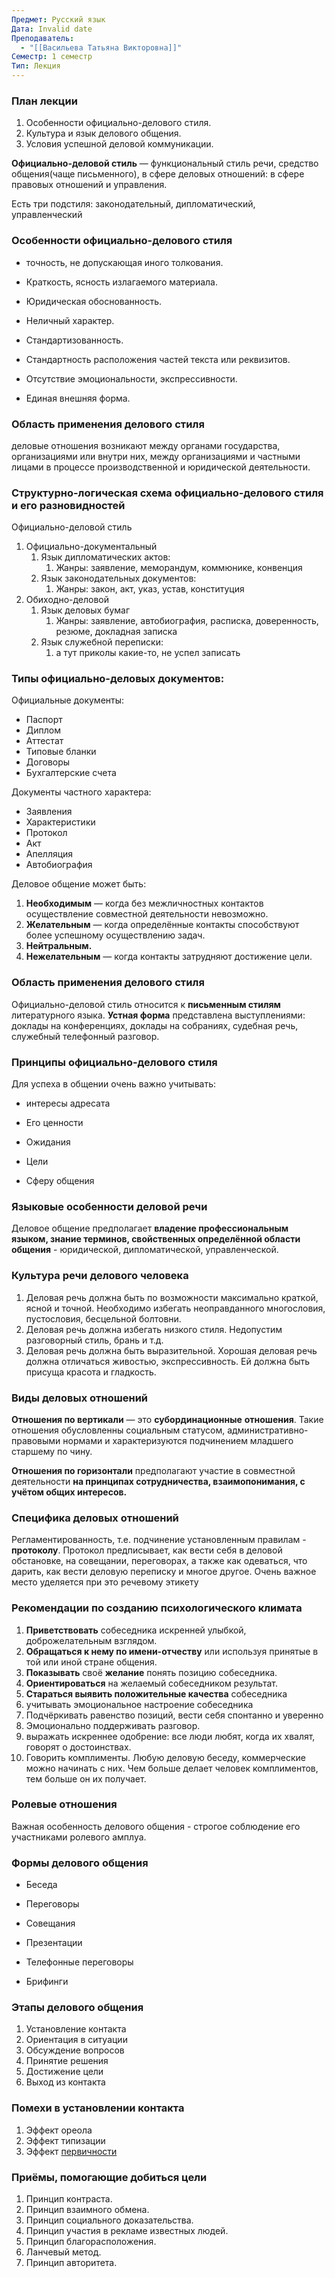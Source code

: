 ```yaml
---
Предмет: Русский язык
Дата: Invalid date
Преподаватель:
  - "[[Васильева Татьяна Викторовна]]"
Семестр: 1 семестр
Тип: Лекция
---
```

### План лекции

1. Особенности официально-делового стиля.
2. Культура и язык делового общения.
3. Условия успешной деловой коммуникации.

  

**Официально-деловой стиль** — функциональный стиль речи, средство общения(чаще письменного), в сфере деловых отношений: в сфере правовых отношений и управления.

Есть три подстиля: законодательный, дипломатический, управленческий

  

### Особенности официально-делового стиля

- точность, не допускающая иного толкования.
- Краткость, ясность излагаемого материала.
- Юридическая обоснованность.
- Неличный характер.

- Стандартизованность.
- Стандартность расположения частей текста или реквизитов.
- Отсутствие эмоциональности, экспрессивности.
- Единая внешняя форма.

### Область применения делового стиля

деловые отношения возникают между органами государства, организациями или внутри них, между организациями и частными лицами в процессе производственной и юридической деятельности.

  

### Структурно-логическая схема официально-делового стиля и его разновидностей

Официально-деловой стиль

1. Официально-документальный
    1. Язык дипломатических актов:
        1. Жанры: заявление, меморандум, коммюнике, конвенция
    2. Язык законодательных документов:
        1. Жанры: закон, акт, указ, устав, конституция
2. Обиходно-деловой
    1. Язык деловых бумаг
        1. Жанры: заявление, автобиография, расписка, доверенность, резюме, докладная записка
    2. Язык служебной переписки:
        1. а тут приколы какие-то, не успел записать

### Типы официально-деловых документов:

Официальные документы:

- Паспорт
- Диплом
- Аттестат
- Типовые бланки
- Договоры
- Бухгалтерские счета

Документы частного характера:

- Заявления
- Характеристики
- Протокол
- Акт
- Апелляция
- Автобиография

Деловое общение может быть:

1. **Необходимым** — когда без межличностных контактов осуществление совместной деятельности невозможно.
2. **Желательным** — когда определённые контакты способствуют более успешному осуществлению задач.
3. **Нейтральным.**
4. **Нежелательным** — когда контакты затрудняют достижение цели.

  

### Область применения делового стиля

Официально-деловой стиль относится к **письменным стилям** литературного языка. **Устная форма** представлена выступлениями: доклады на конференциях, доклады на собраниях, судебная речь, служебный телефонный разговор.

### Принципы официально-делового стиля

Для успеха в общении очень важно учитывать:

- интересы адресата
- Его ценности
- Ожидания

- Цели
- Сферу общения

### Языковые особенности деловой речи

Деловое общение предполагает **владение профессиональным языком, знание терминов, свойственных определённой области общения** - юридической, дипломатической, управленческой.

### Культура речи делового человека

1. Деловая речь должна быть по возможности максимально краткой, ясной и точной. Необходимо избегать неоправданного многословия, пустословия, бесцельной болтовни.
2. Деловая речь должна избегать низкого стиля. Недопустим разговорный стиль, брань и т.д.
3. Деловая речь должна быть выразительной. Хорошая деловая речь должна отличаться живостью, экспрессивность. Ей должна быть присуща красота и гладкость.

### Виды деловых отношений

**Отношения по вертикали** — это **субординационные** **отношения**. Такие отношения обусловленны социальным статусом, административно-правовыми нормами и характеризуются подчинением младшего старшему по чину.

**Отношения по горизонтали** предполагают участие в совместной деятельности **на принципах сотрудничества, взаимопонимания, с учётом общих интересов.**

### Специфика деловых отношений

Регламентированность, т.е. подчинение установленным правилам - **протоколу**. Протокол предписывает, как вести себя в деловой обстановке, на совещании, переговорах, а также как одеваться, что дарить, как вести деловую переписку и многое другое. Очень важное место уделяется при это речевому этикету

### Рекомендации по созданию психологического климата

1. **Приветствовать** собеседника искренней улыбкой, доброжелательным взглядом.
2. **Обращаться к нему по имени-отчеству** или используя принятые в той или иной стране общения.
3. **Показывать** своё **желание** понять позицию собеседника.
4. **Ориентироваться** на желаемый собеседником результат.
5. **Стараться выявить положительные качества** собеседника
6. учитывать эмоциональное настроение собеседника
7. Подчёркивать равенство позиций, вести себя спонтанно и уверенно
8. Эмоционально поддерживать разговор.
9. выражать искреннее одобрение: все люди любят, когда их хвалят, говорят о достоинствах.
10. Говорить комплименты. Любую деловую беседу, коммерческие можно начинать с них. Чем больше делает человек комплиментов, тем больше он их получает.

### Ролевые отношения

Важная особенность делового общения - строгое соблюдение его участниками ролевого амплуа.

### Формы делового общения

- Беседа
- Переговоры

- Совещания
- Презентации

- Телефонные переговоры
- Брифинги

### Этапы делового общения

1. Установление контакта
2. Ориентация в ситуации
3. Обсуждение вопросов
4. Принятие решения
5. Достижение цели
6. Выход из контакта

### Помехи в установлении контакта

1. Эффект ореола
2. Эффект типизации
3. Эффект [первичности](https://www.google.com/url?sa=t&rct=j&q=&esrc=s&source=web&cd=&cad=rja&uact=8&ved=2ahUKEwjQmbmolZiCAxUYKRAIHTGxDPEQmhN6BAhLEAI&url=https%3A%2F%2Fru.wikipedia.org%2Fwiki%2F%25D0%25AD%25D1%2584%25D1%2584%25D0%25B5%25D0%25BA%25D1%2582_%25D0%25BF%25D0%25B5%25D1%2580%25D0%25B2%25D0%25B8%25D1%2587%25D0%25BD%25D0%25BE%25D1%2581%25D1%2582%25D0%25B8&usg=AOvVaw1e2kwpofEM9HgiUr3XdlNd&opi=89978449)

  

### Приёмы, помогающие добиться цели

1. Принцип контраста.
2. Принцип взаимного обмена.
3. Принцип социального доказательства.
4. Принцип участия в рекламе известных людей.
5. Принцип благорасположения.
6. Ланчевый метод.
7. Принцип авторитета.